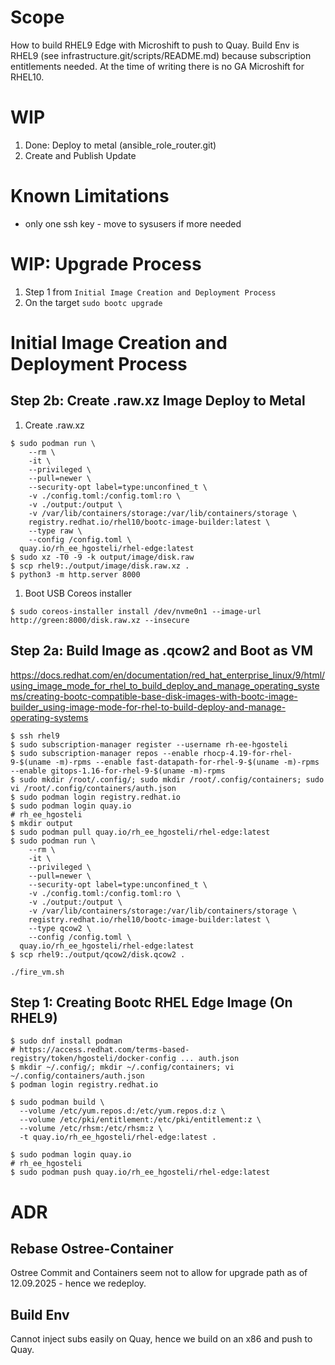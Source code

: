 # Scope
How to build RHEL9 Edge with Microshift to push to Quay. Build Env is RHEL9 (see infrastructure.git/scripts/README.md) because subscription entitlements needed. At the time of writing there is no GA Microshift for RHEL10.


# WIP
1. Done: Deploy to metal (ansible_role_router.git)
1. Create and Publish Update


# Known Limitations
- only one ssh key - move to sysusers if more needed


# WIP: Upgrade Process
1. Step 1 from `Initial Image Creation and Deployment Process`
1. On the target `sudo bootc upgrade`


# Initial Image Creation and Deployment Process

## Step 2b: Create .raw.xz Image Deploy to Metal
1. Create .raw.xz
```
$ sudo podman run \
    --rm \
    -it \
    --privileged \
    --pull=newer \
    --security-opt label=type:unconfined_t \
    -v ./config.toml:/config.toml:ro \
    -v ./output:/output \
    -v /var/lib/containers/storage:/var/lib/containers/storage \
    registry.redhat.io/rhel10/bootc-image-builder:latest \
    --type raw \
    --config /config.toml \
  quay.io/rh_ee_hgosteli/rhel-edge:latest
$ sudo xz -T0 -9 -k output/image/disk.raw
$ scp rhel9:./output/image/disk.raw.xz .
$ python3 -m http.server 8000
```
1. Boot USB Coreos installer
```
$ sudo coreos-installer install /dev/nvme0n1 --image-url http://green:8000/disk.raw.xz --insecure
```

## Step 2a: Build Image as .qcow2 and Boot as VM
https://docs.redhat.com/en/documentation/red_hat_enterprise_linux/9/html/using_image_mode_for_rhel_to_build_deploy_and_manage_operating_systems/creating-bootc-compatible-base-disk-images-with-bootc-image-builder_using-image-mode-for-rhel-to-build-deploy-and-manage-operating-systems
```
$ ssh rhel9
$ sudo subscription-manager register --username rh-ee-hgosteli
$ sudo subscription-manager repos --enable rhocp-4.19-for-rhel-9-$(uname -m)-rpms --enable fast-datapath-for-rhel-9-$(uname -m)-rpms --enable gitops-1.16-for-rhel-9-$(uname -m)-rpms
$ sudo mkdir /root/.config/; sudo mkdir /root/.config/containers; sudo vi /root/.config/containers/auth.json
$ sudo podman login registry.redhat.io
$ sudo podman login quay.io
# rh_ee_hgosteli
$ mkdir output
$ sudo podman pull quay.io/rh_ee_hgosteli/rhel-edge:latest
$ sudo podman run \
    --rm \
    -it \
    --privileged \
    --pull=newer \
    --security-opt label=type:unconfined_t \
    -v ./config.toml:/config.toml:ro \
    -v ./output:/output \
    -v /var/lib/containers/storage:/var/lib/containers/storage \
    registry.redhat.io/rhel10/bootc-image-builder:latest \
    --type qcow2 \
    --config /config.toml \
  quay.io/rh_ee_hgosteli/rhel-edge:latest
$ scp rhel9:./output/qcow2/disk.qcow2 .

./fire_vm.sh
```


## Step 1: Creating Bootc RHEL Edge Image (On RHEL9)
```
$ sudo dnf install podman
# https://access.redhat.com/terms-based-registry/token/hgosteli/docker-config ... auth.json
$ mkdir ~/.config/; mkdir ~/.config/containers; vi ~/.config/containers/auth.json
$ podman login registry.redhat.io

$ sudo podman build \
  --volume /etc/yum.repos.d:/etc/yum.repos.d:z \
  --volume /etc/pki/entitlement:/etc/pki/entitlement:z \
  --volume /etc/rhsm:/etc/rhsm:z \
  -t quay.io/rh_ee_hgosteli/rhel-edge:latest .

$ sudo podman login quay.io
# rh_ee_hgosteli
$ sudo podman push quay.io/rh_ee_hgosteli/rhel-edge:latest
```

# ADR
## Rebase Ostree-Container
Ostree Commit and Containers seem not to allow for upgrade path as of 12.09.2025 - hence we redeploy.

## Build Env
Cannot inject subs easily on Quay, hence we build on an x86 and push to Quay.
